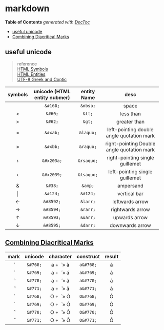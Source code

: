 # markdown

**Table of Contents** _generated with_ [_DocToc_](https://github.com/thlorenz/doctoc)

* [useful unicode](markdown.md#useful-unicode)
* [Combining Diacritical Marks](markdown.md#combining-diacritical-marks)

## useful unicode

> reference   
>  [HTML Symbols](https://www.w3schools.com/html/html_symbols.asp)   
>  [HTML Entities](https://www.w3schools.com/html/html_entities.asp)   
>  [UTF-8 Greek and Coptic](https://www.w3schools.com/charsets/ref_utf_greek.asp)

| symbols | unicode \(HTML entity nubmer\) | entity Name | desc |
| :---: | :---: | :---: | :---: |
|  | `&#160;` | `&nbsp;` | space |
| &lt; | `&#60;` | `&lt;` | less than |
| &gt; | `&#62;` | `&gt;` | greater than |
| « | `&#xab;` | `&laquo;` | left-pointing double angle quotation mark |
| » | `&#xbb;` | `&raquo;` | right-pointing Double angle quotation mark |
| › | `&#x203a;` | `&rsaquo;` | right-pointing single guillemet |
| ‹ | `&#x2039;` | `&lsaquo;` | left-pointing single guillemet |
| & | `&#38;` | `&amp;` | ampersand |
| \| | `&#124;` | `&#124;` | vertical bar |
| ← | `&#8592;` | `&larr;` | leftwards arrow |
| → | `&#8594;` | `&rarr;` | rightwards arrow |
| ↑ | `&#8593;` | `&uarr;` | upwards arrow |
| ↓ | `&#8595;` | `&darr;` | downwards arrow |

## [Combining Diacritical Marks](https://www.w3schools.com/html/html_entities.asp)

| mark | unicode | character | construct | result |
| :---: | :---: | :---: | :---: | :---: |
| ̀ | `&#768;` | a +   ̀   » à | `a&#768;` | à |
| ́ | `&#769;` | a +   ́   » á | `a&#769;` | á |
| ̂ | `&#770;` | a +   ̂   » â | `a&#770;` | â |
| ̃ | `&#771;` | a +   ̃   » ã | `a&#771;` | ã |
| ̀ | `&#768;` | O +   ̀   » Ò | `O&#768;` | Ò |
| ́ | `&#769;` | O +   ́   » Ó | `O&#769;` | Ó |
| ̂ | `&#770;` | O +   ̂   » Ô | `O&#770;` | Ô |
| ̃ | `&#771;` | O +   ̃   » Õ | `O&#771;` | Õ |

